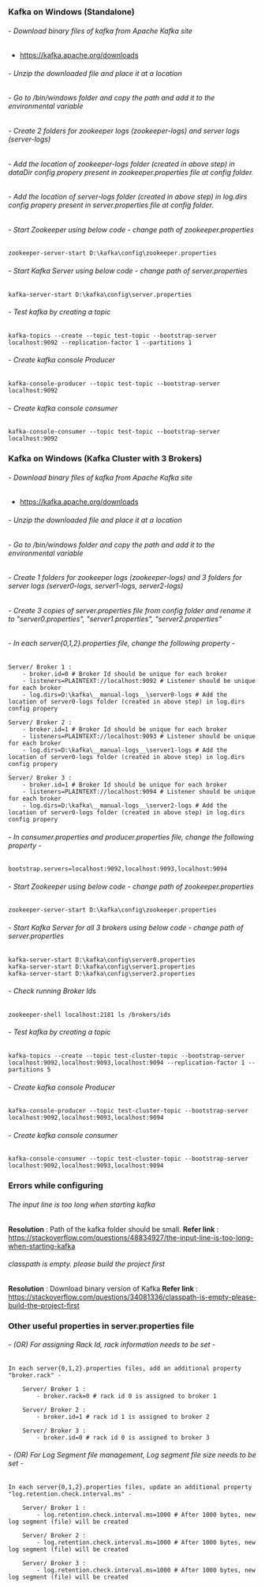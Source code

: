 ### Kafka on Windows (Standalone)

###### - Download binary files of kafka from Apache Kafka site
- https://kafka.apache.org/downloads

###### - Unzip the downloaded file and place it at a location

###### - Go to /bin/windows folder and copy the path and add it to the environmental variable

###### - Create 2 folders for zookeeper logs (zookeeper-logs) and server logs (server-logs)

###### - Add the location of zookeeper-logs folder (created in above step) in dataDir config propery present in zookeeper.properties file at config folder. 

###### - Add the location of server-logs folder (created in above step) in log.dirs config propery present in server.properties file at config folder. 

###### - Start Zookeeper using below code - change path of zookeeper.properties
    zookeeper-server-start D:\kafka\config\zookeeper.properties

###### - Start Kafka Server using below code - change path of server.properties
    kafka-server-start D:\kafka\config\server.properties

###### - Test kafka by creating a topic
    kafka-topics --create --topic test-topic --bootstrap-server localhost:9092 --replication-factor 1 --partitions 1

###### - Create kafka console Producer
    kafka-console-producer --topic test-topic --bootstrap-server localhost:9092

###### - Create kafka console consumer
    kafka-console-consumer --topic test-topic --bootstrap-server localhost:9092



### Kafka on Windows (Kafka Cluster with 3 Brokers)

###### - Download binary files of kafka from Apache Kafka site
- https://kafka.apache.org/downloads

###### - Unzip the downloaded file and place it at a location

###### - Go to /bin/windows folder and copy the path and add it to the environmental variable

###### - Create 1 folders for zookeeper logs (zookeeper-logs) and 3 folders for server logs (server0-logs, server1-logs, server2-logs) 

###### - Create 3 copies of server.properties file from config folder and rename it to "server0.properties", "server1.properties", "server2.properties"

###### - In each server{0,1,2}.properties file, change the following property - 
    Server/ Broker 1 :
        - broker.id=0 # Broker Id should be unique for each broker
        - listeners=PLAINTEXT://localhost:9092 # Listener should be unique for each broker 
        - log.dirs=D:\kafka\__manual-logs__\server0-logs # Add the location of server0-logs folder (created in above step) in log.dirs config propery

    Server/ Broker 2 :
        - broker.id=1 # Broker Id should be unique for each broker
        - listeners=PLAINTEXT://localhost:9093 # Listener should be unique for each broker 
        - log.dirs=D:\kafka\__manual-logs__\server1-logs # Add the location of server0-logs folder (created in above step) in log.dirs config propery

    Server/ Broker 3 :
        - broker.id=1 # Broker Id should be unique for each broker
        - listeners=PLAINTEXT://localhost:9094 # Listener should be unique for each broker 
        - log.dirs=D:\kafka\__manual-logs__\server2-logs # Add the location of server0-logs folder (created in above step) in log.dirs config propery

###### - In consumer.properties and producer.properties file, change the following property -
    bootstrap.servers=localhost:9092,localhost:9093,localhost:9094

###### - Start Zookeeper using below code - change path of zookeeper.properties
    zookeeper-server-start D:\kafka\config\zookeeper.properties

###### - Start Kafka Server for all 3 brokers using below code - change path of server.properties
    kafka-server-start D:\kafka\config\server0.properties
    kafka-server-start D:\kafka\config\server1.properties
    kafka-server-start D:\kafka\config\server2.properties

###### - Check running Broker Ids
    zookeeper-shell localhost:2181 ls /brokers/ids

###### - Test kafka by creating a topic
    kafka-topics --create --topic test-cluster-topic --bootstrap-server localhost:9092,localhost:9093,localhost:9094 --replication-factor 1 --partitions 5

###### - Create kafka console Producer
    kafka-console-producer --topic test-cluster-topic --bootstrap-server localhost:9092,localhost:9093,localhost:9094

###### - Create kafka console consumer
    kafka-console-consumer --topic test-cluster-topic --bootstrap-server localhost:9092,localhost:9093,localhost:9094


### Errors while configuring

###### The input line is too long when starting kafka
__Resolution__ : Path of the kafka folder should be small.
__Refer link__ : https://stackoverflow.com/questions/48834927/the-input-line-is-too-long-when-starting-kafka

###### classpath is empty. please build the project first
__Resolution__ : Download binary version of Kafka
__Refer link__ : https://stackoverflow.com/questions/34081336/classpath-is-empty-please-build-the-project-first


### Other useful properties in server.properties file

###### - (OR) For assigning Rack Id, rack information needs to be set -
    
    In each server{0,1,2}.properties files, add an additional property "broker.rack" - 

        Server/ Broker 1 :
            - broker.rack=0 # rack id 0 is assigned to broker 1 

        Server/ Broker 2 :
            - broker.id=1 # rack id 1 is assigned to broker 2  

        Server/ Broker 3 :
            - broker.id=0 # rack id 0 is assigned to broker 3 

###### - (OR) For Log Segment file management, Log segment file size needs to be set -
    
    In each server{0,1,2}.properties files, update an additional property "log.retention.check.interval.ms" - 
    
        Server/ Broker 1 :
            - log.retention.check.interval.ms=1000 # After 1000 bytes, new log segment (file) will be created 

        Server/ Broker 2 :
            - log.retention.check.interval.ms=1000 # After 1000 bytes, new log segment (file) will be created

        Server/ Broker 3 :
            - log.retention.check.interval.ms=1000 # After 1000 bytes, new log segment (file) will be created


